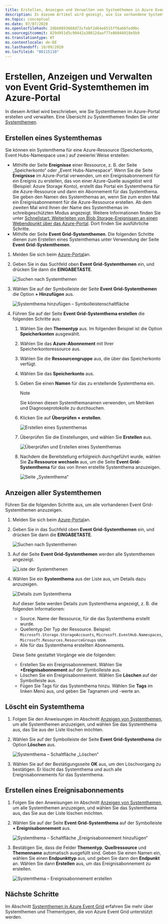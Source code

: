 ```yaml
---
title: Erstellen, Anzeigen und Verwalten von Systemthemen in Azure Event Grid (Portal)
description: In diesem Artikel wird gezeigt, wie Sie vorhandene Systemthemen anzeigen und Azure Event Grid-Systemthemen mithilfe des Azure-Portals erstellen können.
ms.topic: conceptual
ms.date: 07/07/2020
ms.openlocfilehash: 2dbb0893668d72cfebf2d64e6515ff6ab6fed9bc
ms.sourcegitcommit: 829d951d5c90442a38012daaf77e86046018e5b9
ms.translationtype: HT
ms.contentlocale: de-DE
ms.lasthandoff: 10/09/2020
ms.locfileid: "86115110"
---
```

# <a name="create-view-and-manage-event-grid-system-topics-in-the-azure-portal"></a>Erstellen, Anzeigen und Verwalten von Event Grid-Systemthemen im Azure-Portal
In diesem Artikel wird beschrieben, wie Sie Systemthemen im Azure-Portal erstellen und verwalten. Eine Übersicht zu Systemthemen finden Sie unter [Systemthemen](system-topics.md).

## <a name="create-a-system-topic"></a>Erstellen eines Systemthemas
Sie können ein Systemthema für eine Azure-Ressource (Speicherkonto, Event Hubs-Namespace usw.) auf zweierlei Weise erstellen:

- Mithilfe der Seite **Ereignisse** einer Ressource, z. B. der Seite „Speicherkonto“ oder „Event Hubs-Namespace“. Wenn Sie die Seite **Ereignisse** im Azure-Portal verwenden, um ein Ereignisabonnement für ein Ereignis zu erstellen, das von einer Azure-Quelle ausgelöst wird (Beispiel: Azure Storage Konto), erstellt das Portal ein Systemthema für die Azure-Ressource und dann ein Abonnement für das Systemthema. Sie geben den Namen des Systemthemas an, wenn Sie zum ersten Mal ein Ereignisabonnement für die Azure-Ressource erstellen. Ab dem zweiten Mal wird Ihnen der Name des Systemthemas im schreibgeschützten Modus angezeigt. Weitere Informationen finden Sie unter [Schnellstart: Weiterleiten von Blob Storage-Ereignissen an einen Webendpunkt über das Azure-Portal](blob-event-quickstart-portal.md#subscribe-to-the-blob-storage). Dort finden Sie ausführliche Schritte.
- Mithilfe der Seite **Event Grid-Systemthemen**. Die folgenden Schritte dienen zum Erstellen eines Systemthemas unter Verwendung der Seite **Event Grid-Systemthemen**. 

1. Melden Sie sich beim [Azure-Portal](https://portal.azure.com)an.
2. Geben Sie in das Suchfeld oben **Event Grid-Systemthemen** ein, und drücken Sie dann die **EINGABETASTE**. 

    ![Suchen nach Systemthemen](./media/create-view-manage-system-topics/search-system-topics.png)
3. Wählen Sie auf der Symbolleiste der Seite **Event Grid-Systemthemen** die Option **+ Hinzufügen** aus.

    ![Systemthema hinzufügen – Symbolleistenschaltfläche](./media/create-view-manage-system-topics/add-system-topic-menu.png)
4. Führen Sie auf der Seite **Event Grid-Systemthema erstellen** die folgenden Schritte aus:
    1. Wählen Sie den **Thementyp** aus. Im folgenden Beispiel ist die Option **Speicherkonten** ausgewählt. 
    2. Wählen Sie das **Azure-Abonnement** mit Ihrer Speicherkontoressource aus. 
    3. Wählen Sie die **Ressourcengruppe** aus, die über das Speicherkonto verfügt. 
    4. Wählen Sie das **Speicherkonto** aus. 
    5. Geben Sie einen **Namen** für das zu erstellende Systemthema ein. 
    
        > [!NOTE]
        > Sie können diesen Systemthemanamen verwenden, um Metriken und Diagnoseprotokolle zu durchsuchen.
    6. Klicken Sie auf **Überprüfen + erstellen**.

        ![Erstellen eines Systemthemas](./media/create-view-manage-system-topics/create-event-grid-system-topic-page.png)
    5. Überprüfen Sie die Einstellungen, und wählen Sie **Erstellen** aus. 
        
        ![Überprüfen und Erstellen eines Systemthemas](./media/create-view-manage-system-topics/system-topic-review-create.png)
    6. Nachdem die Bereitstellung erfolgreich durchgeführt wurde, wählen Sie **Zu Ressource wechseln** aus, um die Seite **Event Grid-Systemthema** für das von Ihnen erstellte Systemthema anzuzeigen. 

        ![Seite „Systemthema“](./media/create-view-manage-system-topics/system-topic-page.png)


## <a name="view-all-system-topics"></a>Anzeigen aller Systemthemen
Führen Sie die folgenden Schritte aus, um alle vorhandenen Event Grid-Systemthemen anzuzeigen. 

1. Melden Sie sich beim [Azure-Portal](https://portal.azure.com)an.
2. Geben Sie in das Suchfeld oben **Event Grid-Systemthemen** ein, und drücken Sie dann die **EINGABETASTE**. 

    ![Suchen nach Systemthemen](./media/create-view-manage-system-topics/search-system-topics.png)
3. Auf der Seite **Event Grid-Systemthemen** werden alle Systemthemen angezeigt. 

    ![Liste der Systemthemen](./media/create-view-manage-system-topics/list-system-topics.png)
4. Wählen Sie ein **Systemthema** aus der Liste aus, um Details dazu anzuzeigen. 

    ![Details zum Systemthema](./media/create-view-manage-system-topics/system-topic-details.png)

    Auf dieser Seite werden Details zum Systemthema angezeigt, z. B. die folgenden Informationen: 
    - Source. Name der Ressource, für die das Systemthema erstellt wurde.
    - Quellentyp Der Typ der Ressource. Beispiel: `Microsoft.Storage.StorageAccounts`, `Microsoft.EventHub.Namespaces`, `Microsoft.Resources.ResourceGroups` usw.
    - Alle für das Systemthema erstellten Abonnements.

    Diese Seite gestattet Vorgänge wie die folgenden:
    - Erstellen Sie ein Ereignisabonnement. Wählen Sie **+Ereignisabonnement** auf der Symbolleiste aus. 
    - Löschen Sie ein Ereignisabonnement. Wählen Sie **Löschen** auf der Symbolleiste aus. 
    - Fügen Sie Tags für das Systemthema hinzu. Wählen Sie **Tags** im linken Menü aus, und geben Sie Tagnamen und -werte an. 


## <a name="delete-a-system-topic"></a>Löscht ein Systemthema
1. Folgen Sie den Anweisungen im Abschnitt [Anzeigen von Systemthemen](#view-all-system-topics), um alle Systemthemen anzuzeigen, und wählen Sie das Systemthema aus, das Sie aus der Liste löschen möchten. 
2. Wählen Sie auf der Symbolleiste der Seite **Event Grid-Systemthema** die Option **Löschen** aus. 

    ![Systemthema – Schaltfläche „Löschen“](./media/create-view-manage-system-topics/system-topic-delete-button.png)
3. Wählen Sie auf der Bestätigungsseite **OK** aus, um den Löschvorgang zu bestätigen. Er löscht das Systemthema und auch alle Ereignisabonnements für das Systemthema.  

## <a name="create-an-event-subscription"></a>Erstellen eines Ereignisabonnements
1. Folgen Sie den Anweisungen im Abschnitt [Anzeigen von Systemthemen](#view-all-system-topics), um alle Systemthemen anzuzeigen, und wählen Sie das Systemthema aus, das Sie aus der Liste löschen möchten. 
2. Wählen Sie auf der Seite **Event Grid-Systemthema** auf der Symbolleiste **+ Ereignisabonnement** aus. 

    ![Systemthema – Schaltfläche „Ereignisabonnement hinzufügen“](./media/create-view-manage-system-topics/add-event-subscription-button.png)
3. Bestätigen Sie, dass die Felder **Thementyp**, **Quellressource** und **Themenname** automatisch ausgefüllt sind. Geben Sie einen Namen ein, wählen Sie einen **Endpunkttyp** aus, und geben Sie dann den **Endpunkt** an. Wählen Sie dann **Erstellen** aus, um das Ereignisabonnement zu erstellen. 

    ![Systemthema – Ereignisabonnement erstellen](./media/create-view-manage-system-topics/create-event-subscription.png)

## <a name="next-steps"></a>Nächste Schritte
Im Abschnitt [Systemthemen in Azure Event Grid](system-topics.md) erfahren Sie mehr über Systemthemen und Thementypen, die von Azure Event Grid unterstützt werden. 

